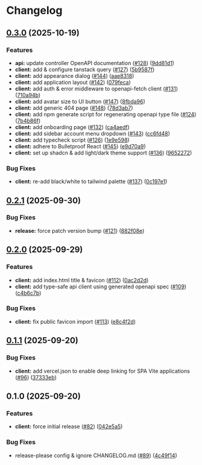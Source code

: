 # Changelog

## [0.3.0](https://github.com/nednella/echo/compare/client@v0.2.1...client@v0.3.0) (2025-10-19)


### Features

* **api:** update controller OpenAPI documentation ([#128](https://github.com/nednella/echo/issues/128)) ([9dd81d1](https://github.com/nednella/echo/commit/9dd81d161bb3f682afe5bf0c1be9df493f0a47ab))
* **client:** add & configure tanstack query ([#127](https://github.com/nednella/echo/issues/127)) ([5b9587f](https://github.com/nednella/echo/commit/5b9587fd4d4f293be812ac2af91a577ee8d474b1))
* **client:** add appearance dialog ([#144](https://github.com/nednella/echo/issues/144)) ([aae8318](https://github.com/nednella/echo/commit/aae83189e16d0e4cd7a19c8bb8d0bca1247daec0))
* **client:** add application layout ([#142](https://github.com/nednella/echo/issues/142)) ([079feca](https://github.com/nednella/echo/commit/079fecab6ebdf7589ce898be991a24321a84d96c))
* **client:** add auth & error middleware to openapi-fetch client ([#131](https://github.com/nednella/echo/issues/131)) ([710a94b](https://github.com/nednella/echo/commit/710a94bbe38ba3abf3c47143b8cc864c3798e33a))
* **client:** add avatar size to UI button ([#147](https://github.com/nednella/echo/issues/147)) ([8fbda96](https://github.com/nednella/echo/commit/8fbda967d7a2cfb577e4bdffda075d4b9b158701))
* **client:** add generic 404 page ([#148](https://github.com/nednella/echo/issues/148)) ([78d3ab7](https://github.com/nednella/echo/commit/78d3ab70795532b89371f2d86e70b4772e480cb1))
* **client:** add npm generate script for regenerating openapi type file ([#124](https://github.com/nednella/echo/issues/124)) ([7b4b86f](https://github.com/nednella/echo/commit/7b4b86f8af442695b110824ed5d824bc74ed92a4))
* **client:** add onboarding page ([#132](https://github.com/nednella/echo/issues/132)) ([ca4aedf](https://github.com/nednella/echo/commit/ca4aedf22b10ce83b21679e7fec8c2fd9720ab67))
* **client:** add sidebar account menu dropdown ([#143](https://github.com/nednella/echo/issues/143)) ([cc6fd48](https://github.com/nednella/echo/commit/cc6fd488f88b6437d218675f5932c9fbebbefa7c))
* **client:** add typecheck script ([#126](https://github.com/nednella/echo/issues/126)) ([1e9e598](https://github.com/nednella/echo/commit/1e9e5982b6b37b6b325efc375efcece373af652d))
* **client:** adhere to Bulletproof React ([#145](https://github.com/nednella/echo/issues/145)) ([e9d70a9](https://github.com/nednella/echo/commit/e9d70a9b3a4d32e3cf2ca0da24078fd53e36c235))
* **client:** set up shadcn & add light/dark theme support ([#136](https://github.com/nednella/echo/issues/136)) ([9652272](https://github.com/nednella/echo/commit/9652272b43a7a7064c717677f09c4d6620ac6b89))


### Bug Fixes

* **client:** re-add black/white to tailwind palette ([#137](https://github.com/nednella/echo/issues/137)) ([0c197e1](https://github.com/nednella/echo/commit/0c197e1541098f166ddcc7c688c6f7203f64fb82))

## [0.2.1](https://github.com/nednella/echo/compare/client@v0.2.0...client@v0.2.1) (2025-09-30)


### Bug Fixes

* **release:** force patch version bump ([#121](https://github.com/nednella/echo/issues/121)) ([882f08e](https://github.com/nednella/echo/commit/882f08e3956cf1b44f3491ad79f38d3aa8db03f1))

## [0.2.0](https://github.com/nednella/echo/compare/client@v0.1.1...client@v0.2.0) (2025-09-29)


### Features

* **client:** add index.html title & favicon ([#112](https://github.com/nednella/echo/issues/112)) ([0ac2d2d](https://github.com/nednella/echo/commit/0ac2d2d335917bf86bb6d7414bf595c2ef97ed2b))
* **client:** add type-safe api client using generated openapi spec ([#109](https://github.com/nednella/echo/issues/109)) ([c4b6c7b](https://github.com/nednella/echo/commit/c4b6c7b8fe7b097f42ec12bad4f0f7087d984421))


### Bug Fixes

* **client:** fix public favicon import ([#113](https://github.com/nednella/echo/issues/113)) ([e8c4f2d](https://github.com/nednella/echo/commit/e8c4f2dbd37b7e6f721b048faeaadbd924a2688a))

## [0.1.1](https://github.com/nednella/echo/compare/client@v0.1.0...client@v0.1.1) (2025-09-20)


### Bug Fixes

* **client:** add vercel.json to enable deep linking for SPA Vite applications ([#96](https://github.com/nednella/echo/issues/96)) ([37333eb](https://github.com/nednella/echo/commit/37333eb6c6b4d4079616820871db887d09855f06))

## 0.1.0 (2025-09-20)


### Features

* **client:** force initial release ([#82](https://github.com/nednella/echo/issues/82)) ([042e5a5](https://github.com/nednella/echo/commit/042e5a514836ac4ea33d65e048adbe3289f564e3))


### Bug Fixes

* release-please config & ignore CHANGELOG.md ([#89](https://github.com/nednella/echo/issues/89)) ([4c49f14](https://github.com/nednella/echo/commit/4c49f14613c5a1facda7d9053a6a30d709f80e39))
